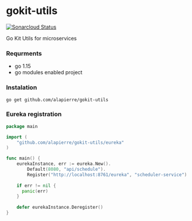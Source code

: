 # gokit-utils

[![Sonarcloud Status](https://sonarcloud.io/api/project_badges/measure?project=alapierre_gokit-utils&metric=alert_status)](https://sonarcloud.io/dashboard?id=alapierre_gokit-utils)

Go Kit Utils for microservices

### Requrments 

- go 1.15
- go modules enabled project

### Instalation

```
go get github.com/alapierre/gokit-utils
```

### Eureka registration

```go
package main

import (
	"github.com/alapierre/gokit-utils/eureka"
)

func main() {
    eurekaInstance, err := eureka.New().
        Default(8080, "api/schedule").
        Register("http://localhost:8761/eureka", "scheduler-service")
    
    if err != nil {
      panic(err)
    }
    
    defer eurekaInstance.Deregister()
}
```
